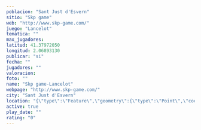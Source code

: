 ```yaml
---
poblacion: "Sant Just d'Esvern"
sitio: "Skp game"
web: "http://www.skp-game.com/"
juego: "Lancelot"
tematica: ""
max_jugadores: 
latitud: 41.37972050
longitud: 2.06893130
publicar: "si"
fecha: ""
jugadores: ""
valoracion: 
foto: ""
name: "Skp game-Lancelot"
webpage: "http://www.skp-game.com/"
city: "Sant Just d'Esvern"
location: "{\"type\":\"Feature\",\"geometry\":{\"type\":\"Point\",\"coordinates\":[2.0689313,41.3797205]}}"
active: true
play_date: ""
rating: "0"
---
```

